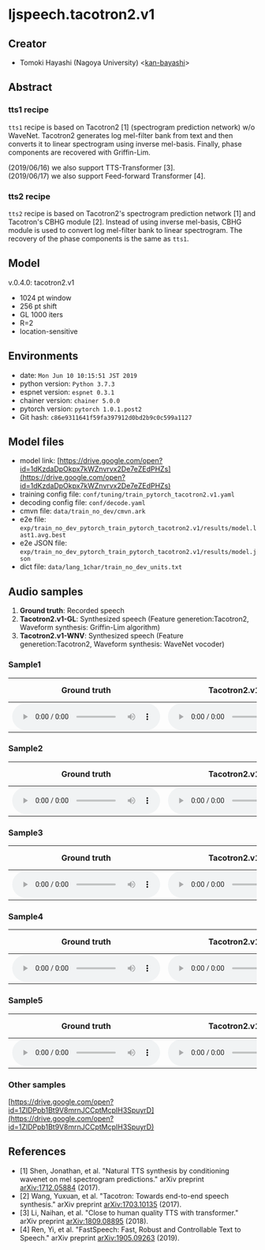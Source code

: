 # ljspeech.tacotron2.v1

## Creator
- Tomoki Hayashi (Nagoya University) <[kan-bayashi](https://github.com/kan-bayashi)>  

## Abstract

### tts1 recipe

`tts1` recipe is based on Tacotron2 [1] (spectrogram prediction network) w/o WaveNet.
Tacotron2 generates log mel-filter bank from text and then converts it to linear spectrogram using inverse mel-basis.
Finally, phase components are recovered with Griffin-Lim.

(2019/06/16) we also support TTS-Transformer [3].  
(2019/06/17) we also support Feed-forward Transformer [4].  

### tts2 recipe

`tts2` recipe is based on Tacotron2's spectrogram prediction network [1] and Tacotron's CBHG module [2].
Instead of using inverse mel-basis, CBHG module is used to convert log mel-filter bank to linear spectrogram.
The recovery of the phase components is the same as `tts1`.

## Model

v.0.4.0: tacotron2.v1 
- 1024 pt window
- 256 pt shift
- GL 1000 iters
- R=2
- location-sensitive

## Environments

- date: `Mon Jun 10 10:15:51 JST 2019`
- python version: `Python 3.7.3`
- espnet version: `espnet 0.3.1`
- chainer version: `chainer 5.0.0`
- pytorch version: `pytorch 1.0.1.post2`
- Git hash: `c86e9311641f59fa397912d0bd2b9c0c599a1127`

## Model files

- model link: [https://drive.google.com/open?id=1dKzdaDpOkpx7kWZnvrvx2De7eZEdPHZs](https://drive.google.com/open?id=1dKzdaDpOkpx7kWZnvrvx2De7eZEdPHZs)
- training config file: `conf/tuning/train_pytorch_tacotron2.v1.yaml`  
- decoding config file: `conf/decode.yaml`  
- cmvn file: `data/train_no_dev/cmvn.ark`  
- e2e file: `exp/train_no_dev_pytorch_train_pytorch_tacotron2.v1/results/model.last1.avg.best`  
- e2e JSON file: `exp/train_no_dev_pytorch_train_pytorch_tacotron2.v1/results/model.json`  
- dict file: `data/lang_1char/train_no_dev_units.txt`  

## Audio samples

<!--
| Audio parameter | Setting |  
| --- | --- |  
| Sampling frequency | 22050 Hz |  
| Quantization | 16 bit, LinearPCM |  
-->

1. **Ground truth**: Recorded speech
2. **Tacotron2.v1-GL**: Synthesized speech (Feature generetion:Tacotron2, Waveform synthesis: Griffin-Lim algorithm)  
3. **Tacotron2.v1-WNV**: Synthesized speech (Feature generetion:Tacotron2, Waveform synthesis: WaveNet vocoder)  

### Sample1  

| **Ground truth** | **Tacotron2.v1-GL** | **Tacotron2.v1-WNV** |  
| --- | --- | --- |  
| <audio controls=""> <source src="audio/graund_truth/LJ050-0029.wav"> </audio> | <audio controls=""> <source src="audio/eval/LJ050-0029.wav"> </audio> | NULL |  

### Sample2  

| **Ground truth** | **Tacotron2.v1-GL** | **Tacotron2.v1-WNV** |  
| --- | --- | --- |  
| <audio controls=""> <source src="audio/graund_truth/LJ050-0030.wav"> </audio> | <audio controls=""> <source src="audio/eval/LJ050-0030.wav"> </audio> | NULL |  

### Sample3  

| **Ground truth** | **Tacotron2.v1-GL** | **Tacotron2.v1-WNV** |  
| --- | --- | --- |  
| <audio controls=""> <source src="audio/graund_truth/LJ050-0031.wav"> </audio> | <audio controls=""> <source src="audio/eval/LJ050-0031.wav"> </audio> | NULL |  

### Sample4  

| **Ground truth** | **Tacotron2.v1-GL** | **Tacotron2.v1-WNV** |  
| --- | --- | --- |  
| <audio controls=""> <source src="audio/graund_truth/LJ050-0032.wav"> </audio> | <audio controls=""> <source src="audio/eval/LJ050-0032.wav"> </audio> | NULL |  

### Sample5  

| **Ground truth** | **Tacotron2.v1-GL** | **Tacotron2.v1-WNV** |  
| --- | --- | --- |  
| <audio controls=""> <source src="audio/graund_truth/LJ050-0033.wav"> </audio> | <audio controls=""> <source src="audio/eval/LJ050-0033.wav"> </audio> | NULL |  

### Other samples  

[https://drive.google.com/open?id=1ZIDPpb1Bt9V8mrnJCCptMcpIH3SpuyrD](https://drive.google.com/open?id=1ZIDPpb1Bt9V8mrnJCCptMcpIH3SpuyrD)

## References

- [1] Shen, Jonathan, et al. "Natural TTS synthesis by conditioning wavenet on mel spectrogram predictions." arXiv preprint [arXiv:1712.05884](https://arxiv.org/abs/1712.05884) (2017).
- [2] Wang, Yuxuan, et al. "Tacotron: Towards end-to-end speech synthesis." arXiv preprint [arXiv:1703.10135](https://arxiv.org/abs/) (2017).
- [3] Li, Naihan, et al. "Close to human quality TTS with transformer." arXiv preprint [arXiv:1809.08895](https://arxiv.org/abs/1809.08895) (2018).
- [4] Ren, Yi, et al. "FastSpeech: Fast, Robust and Controllable Text to Speech." arXiv preprint [arXiv:1905.09263](https://arxiv.org/abs/1905.09263) (2019).

<!--
## Acknowledgements

NULL

## Citation

NULL
-->
